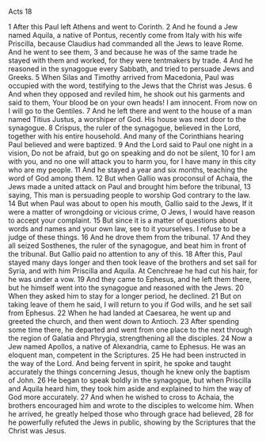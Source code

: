 Acts 18

1	After this Paul left Athens and went to Corinth.
2	And he found a Jew named Aquila, a native of Pontus, recently come from Italy with his wife Priscilla, because Claudius had commanded all the Jews to leave Rome. And he went to see them,
3	and because he was of the same trade he stayed with them and worked, for they were tentmakers by trade.
4	And he reasoned in the synagogue every Sabbath, and tried to persuade Jews and Greeks.
5	When Silas and Timothy arrived from Macedonia, Paul was occupied with the word, testifying to the Jews that the Christ was Jesus.
6	And when they opposed and reviled him, he shook out his garments and said to them, Your blood be on your own heads! I am innocent. From now on I will go to the Gentiles.
7	And he left there and went to the house of a man named Titius Justus, a worshiper of God. His house was next door to the synagogue.
8	Crispus, the ruler of the synagogue, believed in the Lord, together with his entire household. And many of the Corinthians hearing Paul believed and were baptized.
9	And the Lord said to Paul one night in a vision, Do not be afraid, but go on speaking and do not be silent,
10	for I am with you, and no one will attack you to harm you, for I have many in this city who are my people.
11	And he stayed a year and six months, teaching the word of God among them.
12	But when Gallio was proconsul of Achaia, the Jews made a united attack on Paul and brought him before the tribunal,
13	saying, This man is persuading people to worship God contrary to the law.
14	But when Paul was about to open his mouth, Gallio said to the Jews, If it were a matter of wrongdoing or vicious crime, O Jews, I would have reason to accept your complaint.
15	But since it is a matter of questions about words and names and your own law, see to it yourselves. I refuse to be a judge of these things.
16	And he drove them from the tribunal.
17	And they all seized Sosthenes, the ruler of the synagogue, and beat him in front of the tribunal. But Gallio paid no attention to any of this.
18	After this, Paul stayed many days longer and then took leave of the brothers and set sail for Syria, and with him Priscilla and Aquila. At Cenchreae he had cut his hair, for he was under a vow.
19	And they came to Ephesus, and he left them there, but he himself went into the synagogue and reasoned with the Jews.
20	When they asked him to stay for a longer period, he declined.
21	But on taking leave of them he said, I will return to you if God wills, and he set sail from Ephesus.
22	When he had landed at Caesarea, he went up and greeted the church, and then went down to Antioch.
23	After spending some time there, he departed and went from one place to the next through the region of Galatia and Phrygia, strengthening all the disciples.
24	Now a Jew named Apollos, a native of Alexandria, came to Ephesus. He was an eloquent man, competent in the Scriptures.
25	He had been instructed in the way of the Lord. And being fervent in spirit, he spoke and taught accurately the things concerning Jesus, though he knew only the baptism of John.
26	He began to speak boldly in the synagogue, but when Priscilla and Aquila heard him, they took him aside and explained to him the way of God more accurately.
27	And when he wished to cross to Achaia, the brothers encouraged him and wrote to the disciples to welcome him. When he arrived, he greatly helped those who through grace had believed,
28	for he powerfully refuted the Jews in public, showing by the Scriptures that the Christ was Jesus.

